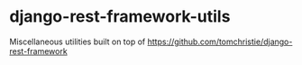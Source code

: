 django-rest-framework-utils
===========================

Miscellaneous utilities built on top of https://github.com/tomchristie/django-rest-framework
